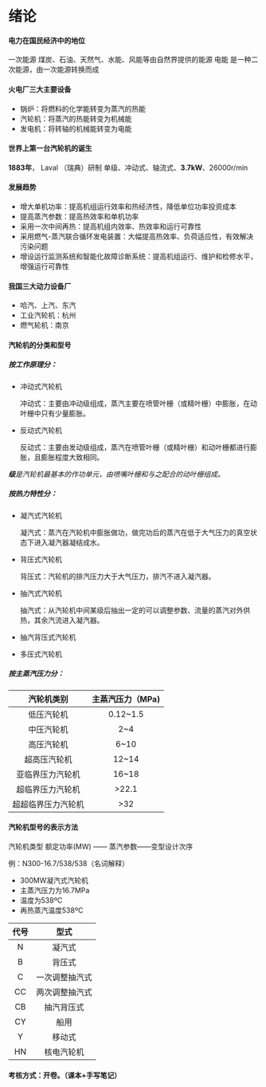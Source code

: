 # 绪论

#### 电力在国民经济中的地位

一次能源
煤炭、石油、天然气、水能、风能等由自然界提供的能源 
电能
是一种二次能源，由一次能源转换而成 

#### 火电厂三大主要设备

* 锅炉：将燃料的化学能转变为蒸汽的热能
* 汽轮机：将蒸汽的热能转变为机械能
* 发电机：将转轴的机械能转变为电能

#### 世界上第一台汽轮机的诞生

**1883年**， Laval （瑞典）研制
单级、冲动式、轴流式、**3.7kW**、26000r/min

#### 发展趋势

* 增大单机功率：提高机组运行效率和热经济性，降低单位功率投资成本
* 提高蒸汽参数：提高热效率和单机功率
* 采用一次中间再热：提高机组内效率、热效率和运行可靠性
* 采用燃气-蒸汽联合循环发电装置：大幅提高热效率、负荷适应性，有效解决污染问题
* 增设运行监测系统和智能化故障诊断系统：提高机组运行、维护和检修水平，增强运行可靠性

#### 我国三大动力设备厂

* 哈汽、上汽、东汽
* 工业汽轮机：杭州
* 燃气轮机：南京

#### 汽轮机的分类和型号

##### 按工作原理分：

* 冲动式汽轮机

  冲动式：主要由冲动级组成，蒸汽主要在喷管叶栅（或精叶栅）中膨胀，在动叶栅中只有少量膨胀。

* 反动式汽轮机

  反动式：主要由发动级组成，蒸汽在喷管叶栅（或精叶栅）和动叶栅都进行膨胀，且膨胀程度大致相同。

***级**是汽轮机最基本的作功单元，由喷嘴叶栅和与之配合的动叶栅组成。*

##### 按热力特性分：

* 凝汽式汽轮机

  凝汽式：蒸汽在汽轮机中膨胀做功，做完功后的蒸汽在低于大气压力的真空状态下进入凝汽器凝结成水。

* 背压式汽轮机

  背压式：汽轮机的排汽压力大于大气压力，排汽不进入凝汽器。

* 抽汽式汽轮机

  抽汽式：从汽轮机中间某级后抽出一定的可以调整参数、流量的蒸汽对外供热，其余汽流进入凝汽器。

* 抽汽背压式汽轮机

* 多压式汽轮机

##### 按主蒸汽压力分：

|     汽轮机类别     | 主蒸汽压力（MPa) |
| :----------------: | :--------------: |
|     低压汽轮机     |     0.12~1.5     |
|     中压汽轮机     |       2~4        |
|     高压汽轮机     |       6~10       |
|    超高压汽轮机    |      12~14       |
|  亚临界压力汽轮机  |      16~18       |
|  超临界压力汽轮机  |      >22.1       |
| 超超临界压力汽轮机 |       >32        |

#### 汽轮机型号的表示方法

汽轮机类型 额定功率(MW) —— 蒸汽参数——变型设计次序

例：N300-16.7/538/538（名词解释）

* 300MW凝汽式汽轮机
* 主蒸汽压力为16.7MPa
* 温度为538ºC
* 再热蒸汽温度538ºC

| 代号 |      型式      |
| :--: | :------------: |
|  N   |     凝汽式     |
|  B   |     背压式     |
|  C   | 一次调整抽汽式 |
|  CC  | 两次调整抽汽式 |
|  CB  |   抽汽背压式   |
|  CY  |      船用      |
|  Y   |     移动式     |
|  HN  |   核电汽轮机   |

#### 考核方式：开卷。（课本+手写笔记）